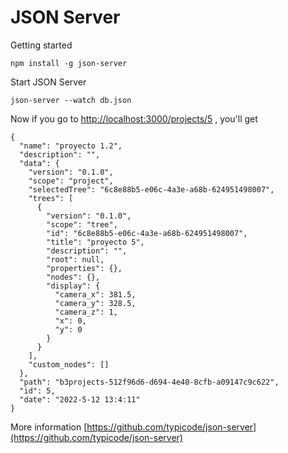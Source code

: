 # JSON Server 

Getting started


```
npm install -g json-server
```

Start JSON Server

```
json-server --watch db.json
```

Now if you go to 
[http://localhost:3000/projects/5](http://localhost:3000/projects/5) , you'll get

```
{
  "name": "proyecto 1.2",
  "description": "",
  "data": {
    "version": "0.1.0",
    "scope": "project",
    "selectedTree": "6c8e88b5-e06c-4a3e-a68b-624951498007",
    "trees": [
      {
        "version": "0.1.0",
        "scope": "tree",
        "id": "6c8e88b5-e06c-4a3e-a68b-624951498007",
        "title": "proyecto 5",
        "description": "",
        "root": null,
        "properties": {},
        "nodes": {},
        "display": {
          "camera_x": 381.5,
          "camera_y": 328.5,
          "camera_z": 1,
          "x": 0,
          "y": 0
        }
      }
    ],
    "custom_nodes": []
  },
  "path": "b3projects-512f96d6-d694-4e40-8cfb-a09147c9c622",
  "id": 5,
  "date": "2022-5-12 13:4:11"
}
```

More information
[https://github.com/typicode/json-server](https://github.com/typicode/json-server) 

